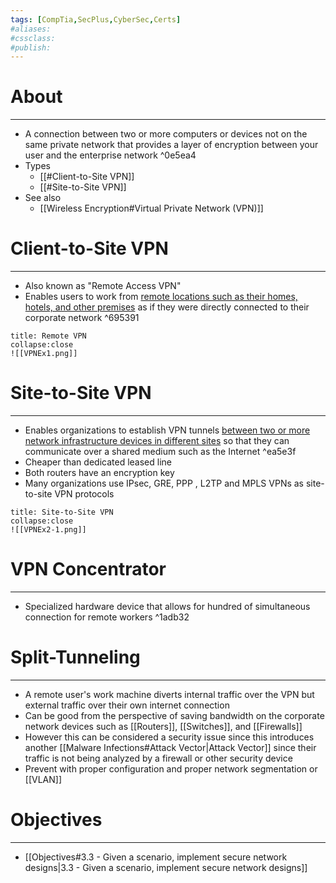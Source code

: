 ```yaml
---
tags: [CompTia,SecPlus,CyberSec,Certs]
#aliases:
#cssclass:
#publish:
---
```


# About
---
- A connection between two or more computers or devices not on the same private network that provides a layer of encryption between your user and the enterprise network ^0e5ea4
- Types
	- [[#Client-to-Site VPN]]
	- [[#Site-to-Site VPN]]
- See also
	- [[Wireless Encryption#Virtual Private Network (VPN)]]

# Client-to-Site VPN
---
- Also known as "Remote Access VPN"
- Enables users to work from <u>remote locations such as their homes, hotels, and other premises</u> as if they were directly connected to their corporate network ^695391

```ad-example
title: Remote VPN
collapse:close
![[VPNEx1.png]]
```

# Site-to-Site VPN
---
- Enables organizations to establish VPN tunnels <u>between two or more network infrastructure devices in different sites</u> so that they can communicate over a shared medium such as the Internet  ^ea5e3f
- Cheaper than dedicated leased line
- Both routers have an encryption key
- Many organizations use IPsec, GRE, PPP , L2TP and MPLS VPNs as site-to-site VPN protocols

```ad-example
title: Site-to-Site VPN
collapse:close
![[VPNEx2-1.png]]
```

# VPN Concentrator
---
- Specialized hardware device that allows for hundred of simultaneous connection for remote workers ^1adb32

# Split-Tunneling
---
- A remote user's work machine diverts internal traffic over the VPN but external traffic over their own internet connection
- Can be good from the perspective of saving bandwidth on the corporate network devices such as [[Routers]], [[Switches]], and [[Firewalls]]
- However this can be considered a security issue since this introduces another [[Malware Infections#Attack Vector|Attack Vector]] since their traffic is not being analyzed by a firewall or other security device
- Prevent with proper configuration and proper network segmentation or [[VLAN]]

# Objectives
---
- [[Objectives#3.3 - Given a scenario, implement secure network designs|3.3 - Given a scenario, implement secure network designs]]
